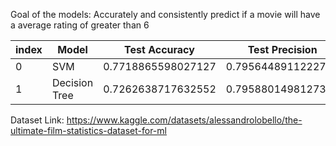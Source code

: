 Goal of the models: Accurately and consistently predict if a movie will have a average rating of greater than 6 

|index|Model|Test Accuracy|Test Precision|Test Recall|Test F1-score|Mean CV Accuracy|Std Dev CV Accuracy|
|---|---|---|---|---|---|---|---|
|0|SVM|0\.7718865598027127|0\.7956448911222781|0\.8828996282527881|0\.8370044052863436|0\.764103844471076|0\.00917934346949328|
|1|Decision Tree|0\.7262638717632552|0\.795880149812734|0\.7899628252788105|0\.792910447761194|0\.713231657440697|0\.013040825939252734|


Dataset Link: https://www.kaggle.com/datasets/alessandrolobello/the-ultimate-film-statistics-dataset-for-ml

